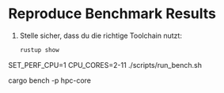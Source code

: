 # Reproduce Benchmark Results

1. Stelle sicher, dass du die richtige Toolchain nutzt:
   ```bash
   rustup show

SET_PERF_CPU=1 CPU_CORES=2-11 ./scripts/run_bench.sh

cargo bench -p hpc-core
